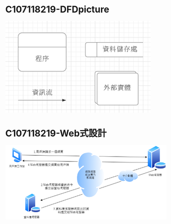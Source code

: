 # C107118219-DFDpicture
![picture](1604036209244.jpg "DFDp")

# C107118219-Web式設計
![picture](UntitledDiagram.png "Webp")

